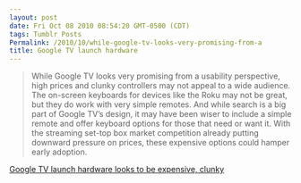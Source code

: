 ```yaml
---
layout: post
date: Fri Oct 08 2010 08:54:20 GMT-0500 (CDT)
tags: Tumblr Posts
Permalink: /2010/10/while-google-tv-looks-very-promising-from-a
title: Google TV launch hardware
---
```


> While Google TV looks very promising from a usability perspective, high prices and clunky controllers may not appeal to a wide audience. The on-screen keyboards for devices like the Roku may not be great, but they do work with very simple remotes. And while search is a big part of Google TV’s design, it may have been wiser to include a simple remote and offer keyboard options for those that need or want it. With the streaming set-top box market competition already putting downward pressure on prices, these expensive options could hamper early adoption.

[Google TV launch hardware looks to be expensive, clunky](http://arstechnica.com/gadgets/news/2010/10/google-tv-launch-hardware-to-be-expensive-clunky.ars?utm_source=rss&utm_medium=rss&utm_campaign=rss)
